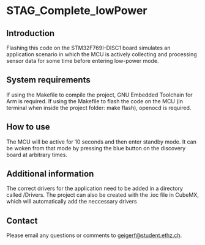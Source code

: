 # STAG_Complete_lowPower

## Introduction

Flashing this code on the STM32F769I-DISC1 board simulates an application scenario in which the MCU is actively collecting and processing sensor data for some time before entering low-power mode.


## System requirements

If using the Makefile to compile the project, GNU Embedded Toolchain for Arm is required.
If using the Makefile to flash the code on the MCU (in terminal when inside the project folder: make flash), openocd is required.


## How to use

The MCU will be active for 10 seconds and then enter standby mode.
It can be woken from that mode by pressing the blue button on the discovery board at arbitrary times.


## Additional information

The correct drivers for the application need to be added in a directory called /Drivers. The project can also be created with the .ioc file in CubeMX, which will automatically add the neccessary drivers


## Contact

Please email any questions or comments to [geigerf@student.ethz.ch](geigerf@student.ethz.ch).
